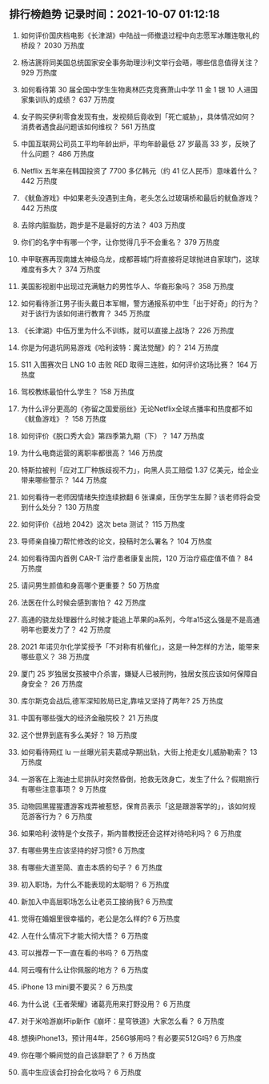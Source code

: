 
## 排行榜趋势 记录时间：2021-10-07 01:12:18
  
  1. 如何评价国庆档电影《长津湖》中陆战一师撤退过程中向志愿军冰雕连敬礼的桥段？ 2030 万热度
    
  2. 杨洁篪将同美国总统国家安全事务助理沙利文举行会晤，哪些信息值得关注？ 929 万热度
    
  3. 如何看待第 30 届全国中学生生物奥林匹克竞赛萧山中学 11 金 1 银 10 人进国家集训队的成绩？ 637 万热度
    
  4. 女子购买伊利零食发现有虫，发视频后竟收到「死亡威胁」，具体情况如何？消费者遇食品问题该如何维权？ 561 万热度
    
  5. 中国互联网公司员工平均年龄出炉，平均年龄最低 27 岁最高 33 岁，反映了什么问题？ 486 万热度
    
  6. Netflix 五年来在韩国投资了 7700 多亿韩元（约 41 亿人民币）意味着什么？ 442 万热度
    
  7. 《鱿鱼游戏》中如果老头没遇到主角，老头怎么过玻璃桥和最后的鱿鱼游戏？ 442 万热度
    
  8. 去除内脏脂肪，跑步是不是最好的方法？ 403 万热度
    
  9. 你们的名字中有哪一个字，让你觉得几乎不会重名？ 379 万热度
    
  10. 中甲联赛再现南雄太神级乌龙，成都蓉城门将直接将足球抛进自家球门，这球难度有多大？ 374 万热度
    
  11. 美国影视剧中出现过充满魅力的男性华人、华裔形象吗？ 358 万热度
    
  12. 如何看待浙江男子街头戴日本军帽，警方通报系初中生「出于好奇」的行为？对于该行为该如何进行教育？ 345 万热度
    
  13. 《长津湖》中伍万里为什么不训练，就可以直接上战场？ 226 万热度
    
  14. 你是为何退坑网易游戏《哈利波特：魔法觉醒》的？ 214 万热度
    
  15. S11 入围赛次日 LNG 1:0 击败 RED 取得三连胜，如何评价这场比赛？ 164 万热度
    
  16. 驾校教练最怕什么学生？ 158 万热度
    
  17. 为什么评分更高的《弥留之国爱丽丝》无论Netflix全球点播率和热度都不如《鱿鱼游戏》？ 158 万热度
    
  18. 如何评价《脱口秀大会》第四季第九期（下）？ 147 万热度
    
  19. 为什么电商运营的离职率都很高？ 146 万热度
    
  20. 特斯拉被判「应对工厂种族歧视不力」，向黑人员工赔偿 1.37 亿美元，给企业带来哪些警示？ 144 万热度
    
  21. 如何看待一老师因情绪失控连续掀翻 6 张课桌，压伤学生左脚？该老师将会受到什么处分？ 130 万热度
    
  22. 如何评价《战地 2042》这次 beta 测试？ 115 万热度
    
  23. 导师亲自操刀帮忙修改的论文，投稿时怎么署名？ 104 万热度
    
  24. 如何看待国内首例 CAR-T 治疗患者康复出院，120 万治疗癌症值不值？ 84 万热度
    
  25. 请问男生颜值和身高哪个更重要？ 50 万热度
    
  26. 法医在什么时候会感到害怕？ 42 万热度
    
  27. 高通的骁龙处理器什么时候才能追上苹果的a系列，今年a15这么强是不是高通明年也要发力了？ 42 万热度
    
  28. 2021 年诺贝尔化学奖授予「不对称有机催化」，这是一种怎样的方法，能带来哪些意义？ 38 万热度
    
  29. 厦门 25 岁独居女孩被中介杀害，嫌疑人已被刑拘，独居女孩应该如何保障自身安全？ 26 万热度
    
  30. 库尔斯克会战后,德军深知败局已定,靠啥又坚持了两年? 25 万热度
    
  31. 中国有哪些强大的经济金融院校？ 21 万热度
    
  32. 这个世界到底有多么美好？ 18 万热度
    
  33. 如何看待网红 lu 一丝曝光前夫葛成孕期出轨，大街上抢走女儿威胁勒索？ 13 万热度
    
  34. 一游客在上海迪士尼排队时突然昏倒，抢救无效身亡，发生了什么？假期旅行有哪些注意事项？ 9 万热度
    
  35. 动物园黑猩猩遭游客戏弄被惹怒，保育员表示「这是跟游客学的」，该如何规范游客行为？ 6 万热度
    
  36. 如果哈利·波特是个女孩子，斯内普教授还会这样对待哈利吗？ 6 万热度
    
  37. 有哪些男生应该坚持的好习惯? 6 万热度
    
  38. 有哪些大道至简、直击本质的句子？ 6 万热度
    
  39. 初入职场，为什么不能表现的太聪明？ 6 万热度
    
  40. 新加入中高层职场怎么让老员工接纳我? 6 万热度
    
  41. 觉得在婚姻里很幸福的，老公是怎么样的? 6 万热度
    
  42. 人在什么情况下才能大彻大悟？ 6 万热度
    
  43. 可以推荐一下一直在看的书吗？ 6 万热度
    
  44. 阿云嘎有什么让你佩服的地方？ 6 万热度
    
  45. iPhone 13 mini要不要买？ 6 万热度
    
  46. 为什么说《王者荣耀》诸葛亮用来打野没用？ 6 万热度
    
  47. 对于米哈游崩坏ip新作《崩坏：星穹铁道》大家怎么看？ 6 万热度
    
  48. 想换iPhone13，预计用4年，256G够用吗？有必要买512G吗? 6 万热度
    
  49. 你在哪个瞬间觉的自己该辞职了？ 6 万热度
    
  50. 高中生应该会打扮会化妆吗？ 6 万热度
    